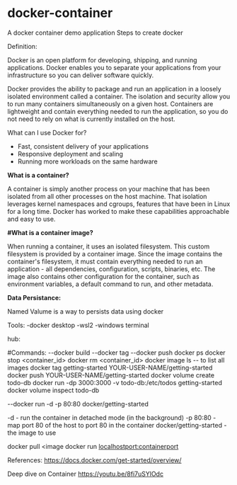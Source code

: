 # docker-container
 A docker container demo application 
 Steps to create docker
 
 Definition:
 
 Docker is an open platform for developing, shipping, and running applications. Docker enables you to separate your applications from your infrastructure so you can deliver software quickly.
 
 Docker provides the ability to package and run an application in a loosely isolated environment called a container. The isolation and security allow you to run many containers simultaneously on a given host. Containers are lightweight and contain everything needed to run the application, so you do not need to rely on what is currently installed on the host.
 
 What can I use Docker for?
 
 - Fast, consistent delivery of your applications
 - Responsive deployment and scaling
 - Running more workloads on the same hardware

**What is a container?**

A container is simply another process on your machine that has been isolated from all other processes on the host machine. That isolation leverages kernel namespaces and cgroups, features that have been in Linux for a long time. Docker has worked to make these capabilities approachable and easy to use.

**#What is a container image?**

When running a container, it uses an isolated filesystem. This custom filesystem is provided by a container image. Since the image contains the container's filesystem, it must contain everything needed to run an application - all dependencies, configuration, scripts, binaries, etc. The image also contains other configuration for the container, such as environment variables, a default command to run, and other metadata.

**Data Persistance:**

Named Valume is a way to persists data using docker
 
 Tools:
 -docker desktop
 -wsl2
 -windows terminal
 
 hub:
 
 #Commands:
 --docker build
 --docker tag
 --docker push
 docker ps
 docker stop <container_id>
 docker rm <container_id>
 docker image ls -- to list all images
 docker tag getting-started YOUR-USER-NAME/getting-started
 docker push YOUR-USER-NAME/getting-started
 docker volume create todo-db
 docker run -dp 3000:3000 -v todo-db:/etc/todos getting-started
 docker volume inspect todo-db
 
 
 --docker run -d -p 80:80 docker/getting-started

-d - run the container in detached mode (in the background)
-p 80:80 - map port 80 of the host to port 80 in the container
docker/getting-started - the image to use


 docker pull <image
 docker run <localhostport:containerport>                   
                    
                    
 
References:
https://docs.docker.com/get-started/overview/

Deep dive on Container https://youtu.be/8fi7uSYlOdc
